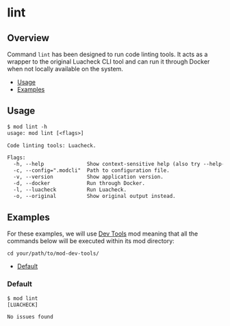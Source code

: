 # lint

## Overview

Command `lint` has been designed to run code linting tools. It acts as a wrapper
to the original Luacheck CLI tool and can run it through Docker when not locally
available on the system.

- [Usage](#usage)
- [Examples](#examples)

## Usage

```txt
$ mod lint -h
usage: mod lint [<flags>]

Code linting tools: Luacheck.

Flags:
  -h, --help              Show context-sensitive help (also try --help-long and --help-man).
  -c, --config=".modcli"  Path to configuration file.
  -v, --version           Show application version.
  -d, --docker            Run through Docker.
  -l, --luacheck          Run Luacheck.
  -o, --original          Show original output instead.
```

## Examples

For these examples, we will use [Dev Tools][] mod meaning that all the commands
below will be executed within its mod directory:

```shell
cd your/path/to/mod-dev-tools/
```

- [Default](#default)

### Default

```txt
$ mod lint
[LUACHECK]

No issues found
```

[dev tools]: https://github.com/dstmodders/mod-dev-tools
